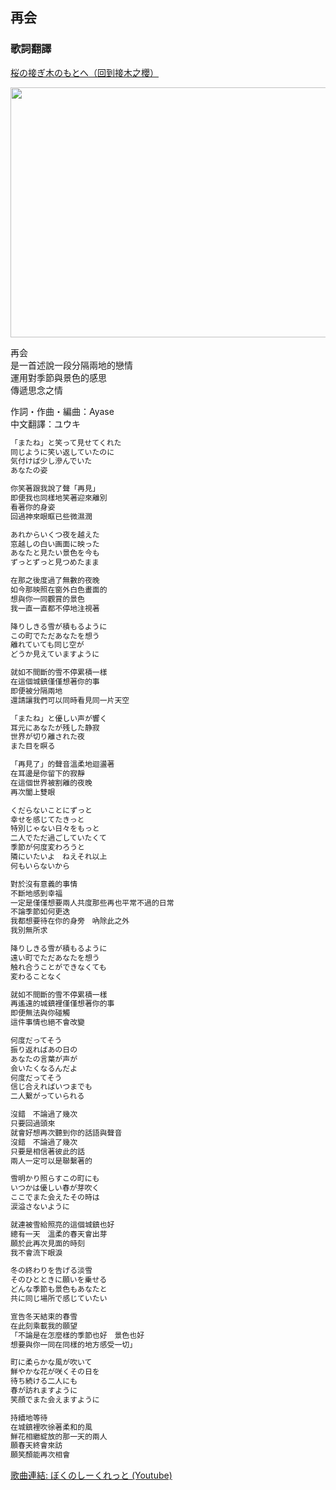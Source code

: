 ## 再会<br>
### 歌詞翻譯<br>
[桜の接ぎ木のもとへ（回到接木之櫻）](https://lyrics-meme-translation.github.io/sakura-no-tsugiki/)

<img src="https://pbs.twimg.com/media/EicCw8IUMAAz_mM.jpg" width="600" height="400"> <br>

再会<br>
是一首述說一段分隔兩地的戀情<br>
運用對季節與景色的感思<br>
傳遞思念之情<br>

作詞・作曲・編曲：Ayase<br>
中文翻譯：ユウキ<br>

```markdown
「またね」と笑って見せてくれた 
同じように笑い返していたのに 
気付けば少し滲んでいた 
あなたの姿 

你笑著跟我說了聲「再見」
即便我也同樣地笑著迎來離別
看著你的身姿
回過神來眼眶已些微濕潤

あれからいくつ夜を越えた 
窓越しの白い画面に映った 
あなたと見たい景色を今も 
ずっとずっと見つめたまま 

在那之後度過了無數的夜晚
如今那映照在窗外白色畫面的
想與你一同觀賞的景色
我一直一直都不停地注視著

降りしきる雪が積もるように 
この町でただあなたを想う 
離れていても同じ空が 
どうか見えていますように 

就如不間斷的雪不停累積一樣
在這個城鎮僅僅想著你的事
即便被分隔兩地
還請讓我們可以同時看見同一片天空

「またね」と優しい声が響く 
耳元にあなたが残した静寂 
世界が切り離された夜 
また目を瞑る 

「再見了」的聲音溫柔地迴盪著
在耳邊是你留下的寂靜
在這個世界被割離的夜晚
再次闔上雙眼

くだらないことにずっと 
幸せを感じてたきっと 
特別じゃない日々をもっと 
二人でただ過ごしていたくて 
季節が何度変わろうと 
隣にいたいよ　ねえそれ以上 
何もいらないから 

對於沒有意義的事情
不斷地感到幸福
一定是僅僅想要兩人共度那些再也平常不過的日常
不論季節如何更迭
我都想要待在你的身旁　吶除此之外
我別無所求

降りしきる雪が積もるように 
遠い町でただあなたを想う 
触れ合うことができなくても 
変わることなく 

就如不間斷的雪不停累積一樣
再遙遠的城鎮裡僅僅想著你的事
即便無法與你碰觸
這件事情也絕不會改變

何度だってそう 
振り返ればあの日の 
あなたの言葉が声が 
会いたくなるんだよ 
何度だってそう 
信じ合えればいつまでも 
二人繋がっていられる 

沒錯　不論過了幾次
只要回過頭來
就會好想再次聽到你的話語與聲音
沒錯　不論過了幾次
只要是相信著彼此的話
兩人一定可以是聯繫著的

雪明かり照らすこの町にも 
いつかは優しい春が芽吹く 
ここでまた会えたその時は 
涙溢さないように 

就連被雪給照亮的這個城鎮也好
總有一天　溫柔的春天會出芽
願於此再次見面的時刻
我不會流下眼淚

冬の終わりを告げる淡雪 
そのひとときに願いを乗せる 
どんな季節も景色もあなたと 
共に同じ場所で感じていたい 

宣告冬天結束的春雪
在此刻乘載我的願望
「不論是在怎麼樣的季節也好　景色也好
想要與你一同在同樣的地方感受一切」

町に柔らかな風が吹いて 
鮮やかな花が咲くその日を 
待ち続ける二人にも 
春が訪れますように 
笑顔でまた会えますように

持續地等待
在城鎮裡吹徐著柔和的風
鮮花相繼綻放的那一天的兩人
願春天終會來訪
願笑顏能再次相會
```
[歌曲連結: ぼくのしーくれっと (Youtube)](https://www.youtube.com/watch?v=8LoBU5hj6zs)
